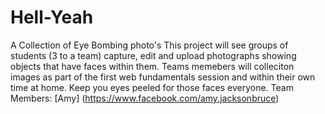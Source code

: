 # Hell-Yeah
A Collection of Eye Bombing photo's
This project will see groups of students (3 to a team) capture, edit and upload photographs showing objects that have faces within them. Teams memebers will colleciton images as part of the first web fundamentals session and within their own time at home. Keep you eyes peeled for those faces everyone. 
Team Members:
[Amy] (https://www.facebook.com/amy.jacksonbruce)
